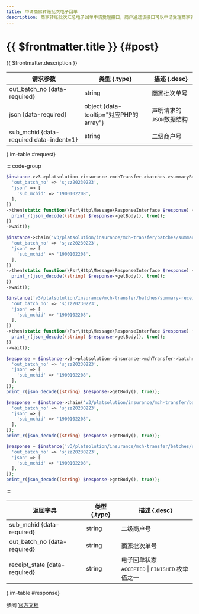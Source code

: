 ```yaml
---
title: 申请商家转账批次电子回单
description: 商家转账批次汇总电子回单申请受理接口，商户通过该接口可以申请受理商家转账批次汇总电子回单。
---
```


# {{ $frontmatter.title }} {#post}

{{ $frontmatter.description }}

| 请求参数 | 类型 {.type} | 描述 {.desc}
| --- | --- | ---
| out_batch_no {data-required} | string | 商家批次单号
| json {data-required} | object {data-tooltip="对应PHP的array"} | 声明请求的`JSON`数据结构
| sub_mchid {data-required data-indent=1} | string | 二级商户号

{.im-table #request}

::: code-group

```php [异步纯链式]
$instance->v3->platsolution->insurance->mchTransfer->batches->summaryReceipts->outBatchNo->_out_batch_no_->apply->postAsync([
  'out_batch_no' => 'sjzz20230223',
  'json' => [
    'sub_mchid' => '1900102208',
  ],
])
->then(static function(\Psr\Http\Message\ResponseInterface $response) {
  print_r(json_decode((string) $response->getBody(), true));
})
->wait();
```

```php [异步声明式]
$instance->chain('v3/platsolution/insurance/mch-transfer/batches/summary-receipts/out-batch-no/{out_batch_no}/apply')->postAsync([
  'out_batch_no' => 'sjzz20230223',
  'json' => [
    'sub_mchid' => '1900102208',
  ],
])
->then(static function(\Psr\Http\Message\ResponseInterface $response) {
  print_r(json_decode((string) $response->getBody(), true));
})
->wait();
```

```php [异步属性式]
$instance['v3/platsolution/insurance/mch-transfer/batches/summary-receipts/out-batch-no/{out_batch_no}/apply']->postAsync([
  'out_batch_no' => 'sjzz20230223',
  'json' => [
    'sub_mchid' => '1900102208',
  ],
])
->then(static function(\Psr\Http\Message\ResponseInterface $response) {
  print_r(json_decode((string) $response->getBody(), true));
})
->wait();
```

```php [同步纯链式]
$response = $instance->v3->platsolution->insurance->mchTransfer->batches->summaryReceipts->outBatchNo->_out_batch_no_->apply->post([
  'out_batch_no' => 'sjzz20230223',
  'json' => [
    'sub_mchid' => '1900102208',
  ],
]);
print_r(json_decode((string) $response->getBody(), true));
```

```php [同步声明式]
$response = $instance->chain('v3/platsolution/insurance/mch-transfer/batches/summary-receipts/out-batch-no/{out_batch_no}/apply')->post([
  'out_batch_no' => 'sjzz20230223',
  'json' => [
    'sub_mchid' => '1900102208',
  ],
]);
print_r(json_decode((string) $response->getBody(), true));
```

```php [同步属性式]
$response = $instance['v3/platsolution/insurance/mch-transfer/batches/summary-receipts/out-batch-no/{out_batch_no}/apply']->post([
  'out_batch_no' => 'sjzz20230223',
  'json' => [
    'sub_mchid' => '1900102208',
  ],
]);
print_r(json_decode((string) $response->getBody(), true));
```

:::

| 返回字典 | 类型 {.type} | 描述 {.desc}
| --- | --- | ---
| sub_mchid {data-required} | string | 二级商户号
| out_batch_no {data-required} | string | 商家批次单号
| receipt_state {data-required} | string | 电子回单状态<br/>`ACCEPTED` \| `FINISHED` 枚举值之一

{.im-table #response}

参阅 [官方文档](https://pay.weixin.qq.com/doc/v3/partner/4013504226)
